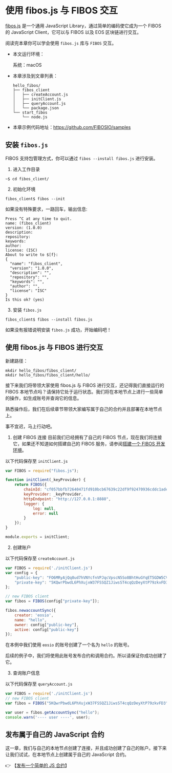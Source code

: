 # 使用 fibos.js 与 FIBOS 交互

[fibos.js](https://github.com/FIBOSIO/fibos.js) 是一个通用 JavaScript Library，通过简单的编码使它成为一个 FIBOS 的 JavaScript Client，它可以与 FIBOS 以及 EOS 区块链进行交互。

阅读完本章你可以学会使用 `fibos.js` 库与 `FIBOS` 交互。

- 本文运行环境：

  系统：macOS

- 本章涉及到文章列表：

  ```
  hello_fibos/
  ├── fibos_client
  │   ├── createAccount.js
  │   ├── initClient.js
  │   ├── queryAccount.js
  │   └── package.json
  └── start_fibos
      └── node.js
  ```

- 本章示例代码地址：https://github.com/FIBOSIO/samples

## 安装 `fibos.js` 

FIBOS 支持包管理方式，你可以通过 `fibos --install fibos.js` 进行安装。

1. 进入工作目录

```
~$ cd fibos_client/
```
2. 初始化环境


```
fibos_client$ fibos --init
```

如果没有特殊要求，一路回车，输出信息:

```
Press ^C at any time to quit.
name: (fibos_client)
version: (1.0.0)
description:
repository:
keywords:
author:
license: (ISC)
About to write to $[f}:
{
  "name": "fibos_client",
  "version": "1.0.0",
  "description": "",
  "repository": "",
  "keywords": "",
  "author": "",
  "license": "ISC"
}
Is this ok? (yes)
```

3. 安装 `fibos.js`

```
fibos_client$ fibos --install fibos.js
```

如果没有报错说明安装 `fibos.js` 成功，开始编码吧！

## 使用 fibos.js 与 FIBOS 进行交互

新建路径：

```
mkdir hello_fibos/fibos_client/
mkdir hello_fibos/fibos_client/hello/
```

接下来我们将带领大家使用 fibos.js 与 FIBOS 进行交互，还记得我们直接运行的 FIBOS 本地节点吗？请保持它处于运行状态。我们将在本地节点上进行一些简单的操作，如生成账号并查询它的信息。

熟悉操作后，我们在后续章节带领大家编写属于自己的合约并且部署在本地节点上。

事不宜迟，马上行动吧。

1. 创建 FIBOS 连接
目前我们已经拥有了自己的 FIBOS 节点，现在我们将连接它，如果还不知道如何搭建自己的 FIBOS 服务，请参阅[搭建一个 FIBOS 开发环境](./install.md)。

以下代码保存至 `initClient.js`

```js
var FIBOS = require("fibos.js");

function initClient(_keyProvider) {
    return FIBOS({
		chainId: "cf057bbfb72640471fd910bcb67639c22df9f92470936cddc1ade0e2f2e7dc4f",
		keyProvider: _keyProvider, 
		httpEndpoint: "http://127.0.0.1:8888",
		logger: {
			log: null,
			error: null
		}
	});
}

module.exports = initClient;
```

2. 创建账户

以下代码保存至 `createAccount.js`

```js
var FIBOS = require('./initClient.js')
var config = {
    "public-key": "FO6MRyAjQq8ud7hVNYcfnVPJqcVpscN5So8BhtHuGYqET5GDW5CV",
    "private-key": "5KQwrPbwdL6PhXujxW37FSSQZ1JiwsST4cqQzDeyXtP79zkvFD3"
};

// new FIBOS client
var fibos = FIBOS(config["private-key"]);

fibos.newaccountSync({
    creator: 'eosio',
    name: "hello",
    owner: config["public-key"],
    active: config["public-key"]
});
```
在本例中我们使用 `eosio` 的账号创建了一个名为 `hello` 的账号。

后续的例子中，我们将使用此账号发布合约和调用合约。所以请保证你成功创建了它。

3. 查询账户信息

以下代码保存至 `queryAccount.js`

```js
var FIBOS = require('./initClient.js')
// new FIBOS client
var fibos = FIBOS("5KQwrPbwdL6PhXujxW37FSSQZ1JiwsST4cqQzDeyXtP79zkvFD3");

var user = fibos.getAccountSync("hello");
console.warn('---- user ----', user);
```



## 发布属于自己的 JavaScript 合约

这一章，我们与自己的本地节点创建了连接，并且成功创建了自己的账户。接下来让我们试试，在本地节点上创建属于自己的 JavaScript 合约。

👉  【[发布一个简单的 JS 合约](./deployContracts.md)】


